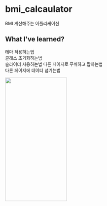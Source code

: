 # bmi_calcaulator

BMI 계산해주는 어플리케이션

## What I've learned?

테마 적용하는법   
클래스 초기화하는법   
슬라이더 사용하는법
다른 페이지로 푸쉬하고 팝하는법   
다른 페이지에 데이터 넘기는법   

<img src="https://user-images.githubusercontent.com/47676921/118400247-c66ab480-b69b-11eb-8914-bd8beb667cc3.gif"  width="200" height="400">
